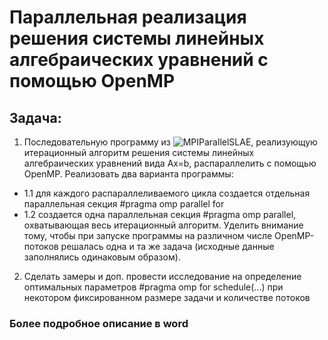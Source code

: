 # Параллельная реализация решения системы линейных алгебраических уравнений с помощью OpenMP

## Задача:

1. Последовательную программу из ![MPIParallelSLAE](../MPIParallelSLAE/), реализующую итерационный алгоритм решения системы линейных алгебраических уравнений вида Ax=b, распараллелить с помощью OpenMP. Реализовать два варианта программы:
- 1.1 для каждого распараллеливаемого цикла создается отдельная параллельная секция #pragma omp parallel for
- 1.2 создается одна параллельная секция #pragma omp parallel, охватывающая весь итерационный алгоритм. Уделить внимание тому, чтобы при запуске программы на различном числе OpenMP-потоков решалась одна и та же задача (исходные данные заполнялись одинаковым образом).
2. Сделать замеры и доп. провести исследование на определение оптимальных параметров #pragma omp for schedule(...) при некотором фиксированном размере задачи и количестве потоков

### Более подробное описание в word
